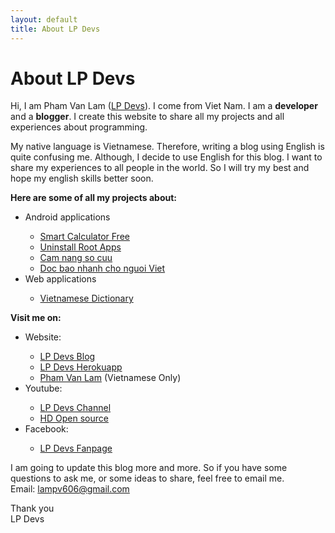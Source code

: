 ```yaml
---
layout: default
title: About LP Devs
---
```


<div class="post">
	<h1 class="pageTitle">About LP Devs</h1>
  <p>
  Hi, I am Pham Van Lam (<a href='https://lpdevs.github.io/'>LP Devs</a>). I come from Viet Nam. I am a <b>developer</b> and a <b>blogger</b>. I create this website to share all my projects and all experiences about programming. 
  </p>

  <p>
  My native language is Vietnamese. Therefore, writing a blog using English is quite confusing me. Although, I decide to use English for this blog. I want to share my experiences to all people in the world. So I will try my best and hope my english skills better soon.
  </p>

  <b>Here are some of all my projects about:</b><br>
    <ul>
      <li>Android applications</li>
        <ul>
        <li><a href='https://play.google.com/store/apps/details?id=com.lampv.calculators'>Smart Calculator Free</a></li>
        <li><a href='https://play.google.com/store/apps/details?id=com.ss.stp.uninstallrootapps'>Uninstall Root Apps</a></li>
        <li><a href='https://play.google.com/store/apps/details?id=com.ss.stp.camnangsocuu'>Cam nang so cuu</a></li>
        <li><a href='https://play.google.com/store/apps/details?id=com.ss.stp.rssnewsreader'>Doc bao nhanh cho nguoi Viet</a></li>
        </ul>
      <li>Web applications</li>
        <ul>
        <li><a href='https://lpdevs.herokuapp.com/dictionary'>Vietnamese Dictionary</a></li>
        </ul>
    </ul>
  
  <b>Visit me on:</b><br>
    <ul>
      <li>Website:</li>
        <ul>
        <li><a href="https://lpdevs.github.io">LP Devs Blog</a></li>
        <li><a href="https://lpdevs.herokuapp.com">LP Devs Herokuapp</a></li>
        <li><a href="https://phamvanlam.com">Pham Van Lam</a> (Vietnamese Only)</li>
        </ul>
      <li>Youtube:</li>
        <ul>
        <li><a href="https://www.youtube.com/channel/UCGZVdZxSWmAIDT5AJNCQ6Bw">LP Devs Channel</a></li>
        <li><a href="https://www.youtube.com/channel/UCGzF0dyN9D5nFS4nNpMm6RA">HD Open source</a></li>
        </ul>
      <li>Facebook:</li>
        <ul>
        <li><a href="https://www.facebook.com/lpdevs">LP Devs Fanpage</a></li>
        </ul>
    </ul>

  <p>
  I am going to update this blog more and more. So if you have some questions to ask me, or some ideas to share, feel free to email me.<br>
  Email: <a href="mailto:lampv606@gmail.com">lampv606@gmail.com</a>
  </p>

  <p>
  Thank you <br>
  LP Devs
  </p>
</div>

